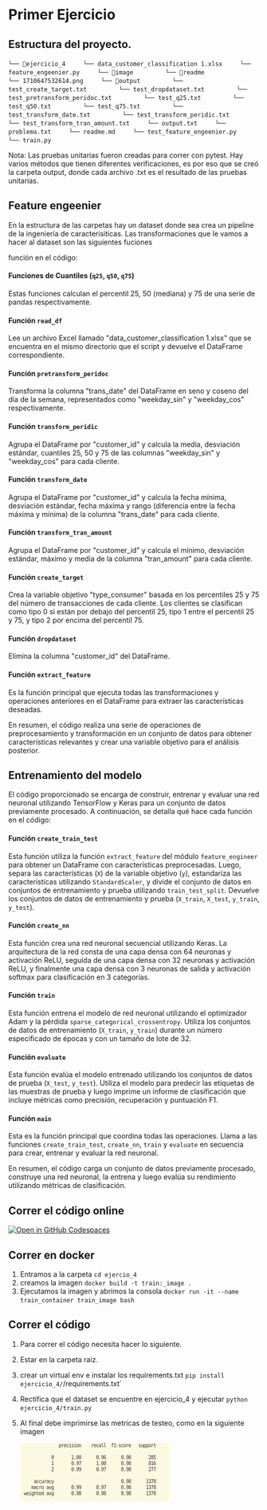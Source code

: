 # Primer Ejercicio

## Estructura del proyecto.

`└── 📁ejercicio_4     └── data_customer_classification 1.xlsx     └── feature_engeenier.py     └── 📁image         └── 📁readme             └── 1710647532614.png     └── 📁output         └── test_create_target.txt         └── test_dropdataset.txt         └── test_pretransform_peridoc.txt         └── test_q25.txt         └── test_q50.txt         └── test_q75.txt         └── test_transform_date.txt         └── test_transform_peridic.txt         └── test_transform_tran_amount.txt     └── output.txt     └── problema.txt     └── readme.md     └── test_feature_engeenier.py     └── train.py`

Nota: Las pruebas unitarias fueron creadas para correr con pytest. Hay varios métodos que tienen diferentes verificaciones, es por eso que se creó  la carpeta output, donde cada archivo .txt es el resultado de las pruebas unitarias.

## Feature engeenier

En la estructura de las carpetas hay un dataset donde sea crea un pipeline de la ingeniería de caracterisiticas. Las transformaciones que le vamos a hacer al dataset son las siguientes fuciones

función en el código:

#### Funciones de Cuantiles (`q25`, `q50`, `q75`)

Estas funciones calculan el percentil 25, 50 (mediana) y 75 de una serie de pandas respectivamente.

#### Función `read_df`

Lee un archivo Excel llamado "data_customer_classification 1.xlsx" que se encuentra en el mismo directorio que el script y devuelve el DataFrame correspondiente.

#### Función `pretransform_peridoc`

Transforma la columna "trans_date" del DataFrame en seno y coseno del día de la semana, representados como "weekday_sin" y "weekday_cos" respectivamente.

#### Función `transform_peridic`

Agrupa el DataFrame por "customer_id" y calcula la media, desviación estándar, cuantiles 25, 50 y 75 de las columnas "weekday_sin" y "weekday_cos" para cada cliente.

#### Función `transform_date`

Agrupa el DataFrame por "customer_id" y calcula la fecha mínima, desviación estándar, fecha máxima y rango (diferencia entre la fecha máxima y mínima) de la columna "trans_date" para cada cliente.

#### Función `transform_tran_amount`

Agrupa el DataFrame por "customer_id" y calcula el mínimo, desviación estándar, máximo y media de la columna "tran_amount" para cada cliente.

#### Función `create_target`

Crea la variable objetivo "type_consumer" basada en los percentiles 25 y 75 del número de transacciones de cada cliente. Los clientes se clasifican como tipo 0 si están por debajo del percentil 25, tipo 1 entre el percentil 25 y 75, y tipo 2 por encima del percentil 75.

#### Función `dropdataset`

Elimina la columna "customer_id" del DataFrame.

#### Función `extract_feature`

Es la función principal que ejecuta todas las transformaciones y operaciones anteriores en el DataFrame para extraer las características deseadas.

En resumen, el código realiza una serie de operaciones de preprocesamiento y transformación en un conjunto de datos para obtener características relevantes y crear una variable objetivo para el análisis posterior.

## Entrenamiento del modelo

El código proporcionado se encarga de construir, entrenar y evaluar una red neuronal utilizando TensorFlow y Keras para un conjunto de datos previamente procesado. A continuación, se detalla qué hace cada función en el código:

#### Función `create_train_test`

Esta función utiliza la función `extract_feature` del módulo `feature_engineer` para obtener un DataFrame con características preprocesadas. Luego, separa las características (`X`) de la variable objetivo (`y`), estandariza las características utilizando `StandardScaler`, y divide el conjunto de datos en conjuntos de entrenamiento y prueba utilizando `train_test_split`. Devuelve los conjuntos de datos de entrenamiento y prueba (`X_train`, `X_test`, `y_train`, `y_test`).

#### Función `create_nn`

Esta función crea una red neuronal secuencial utilizando Keras. La arquitectura de la red consta de una capa densa con 64 neuronas y activación ReLU, seguida de una capa densa con 32 neuronas y activación ReLU, y finalmente una capa densa con 3 neuronas de salida y activación softmax para clasificación en 3 categorías.

#### Función `train`

Esta función entrena el modelo de red neuronal utilizando el optimizador Adam y la pérdida `sparse_categorical_crossentropy`. Utiliza los conjuntos de datos de entrenamiento (`X_train`, `y_train`) durante un número especificado de épocas y con un tamaño de lote de 32.

#### Función `evaluate`

Esta función evalúa el modelo entrenado utilizando los conjuntos de datos de prueba (`X_test`, `y_test`). Utiliza el modelo para predecir las etiquetas de las muestras de prueba y luego imprime un informe de clasificación que incluye métricas como precisión, recuperación y puntuación F1.

#### Función `main`

Esta es la función principal que coordina todas las operaciones. Llama a las funciones `create_train_test`, `create_nn`, `train` y `evaluate` en secuencia para crear, entrenar y evaluar la red neuronal.

En resumen, el código carga un conjunto de datos previamente procesado, construye una red neuronal, la entrena y luego evalúa su rendimiento utilizando métricas de clasificación.

## Correr el código online

[![Open in GitHub Codespaces](https://github.com/codespaces/badge.svg)](https://codespaces.new/Frorozcoloa/GBM)

## Correr en docker

1. Entramos a la carpeta `cd ejercio_4`
2. creamos la imagen `docker build -t train:_image .  `
3. Ejecutamos la imagen y abrimos la consola `docker run -it --name train_container train_image bash`

## Correr el código

1. Para correr el código necesita hacer lo siguiente.
2. Estar en la carpeta raiz.
3. crear un virtual env e instalar los requirements.txt `pip install ejercicio_4/`/requirements.txt`
4. Rectifica que el dataset se encuentre en ejercicio_4 y ejecutar `python ejercicio_4/train.py   `
5. Al final debe imprimirse las metricas de testeo, como en la siguiente imagen

   ![1710647532614](image/readme/1710647532614.png)
